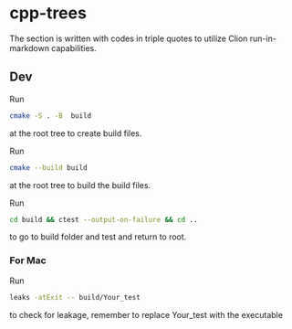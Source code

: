 <h1>cpp-trees</h1>

The section is written with codes in triple quotes to utilize Clion run-in-markdown capabilities. 

<h2>Dev</h2>

Run
```bash
cmake -S . -B  build 
```
at the root tree to create build files.

Run
```bash
cmake --build build
```
at the root tree to build the build files.

Run
```bash
cd build && ctest --output-on-failure && cd ..
```
to go to build folder and test and return to root.

### For Mac

Run
```bash
leaks -atExit -- build/Your_test      
```

to check for leakage, remember to replace Your_test with the executable